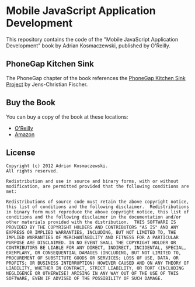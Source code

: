 Mobile JavaScript Application Development
=========================================

This repository contains the code of the "Mobile JavaScript Application
Development" book by Adrian Kosmaczewski, published by O'Reilly.

PhoneGap Kitchen Sink
---------------------

The PhoneGap chapter of the book references the [PhoneGap Kitchen Sink
Project][3] by Jens-Christian Fischer.

Buy the Book
------------

You can buy a copy of the book at these locations:

- [O'Reilly][1]
- [Amazon][2]

License
-------

    Copyright (c) 2012 Adrian Kosmaczewski. 
    All rights reserved.

    Redistribution and use in source and binary forms, with or without
    modification, are permitted provided that the following conditions are
    met:

    Redistributions of source code must retain the above copyright notice,
    this list of conditions and the following disclaimer.  Redistributions
    in binary form must reproduce the above copyright notice, this list of
    conditions and the following disclaimer in the documentation and/or
    other materials provided with the distribution.  THIS SOFTWARE IS
    PROVIDED BY THE COPYRIGHT HOLDERS AND CONTRIBUTORS "AS IS" AND ANY
    EXPRESS OR IMPLIED WARRANTIES, INCLUDING, BUT NOT LIMITED TO, THE
    IMPLIED WARRANTIES OF MERCHANTABILITY AND FITNESS FOR A PARTICULAR
    PURPOSE ARE DISCLAIMED. IN NO EVENT SHALL THE COPYRIGHT HOLDER OR
    CONTRIBUTORS BE LIABLE FOR ANY DIRECT, INDIRECT, INCIDENTAL, SPECIAL,
    EXEMPLARY, OR CONSEQUENTIAL DAMAGES (INCLUDING, BUT NOT LIMITED TO,
    PROCUREMENT OF SUBSTITUTE GOODS OR SERVICES; LOSS OF USE, DATA, OR
    PROFITS; OR BUSINESS INTERRUPTION) HOWEVER CAUSED AND ON ANY THEORY OF
    LIABILITY, WHETHER IN CONTRACT, STRICT LIABILITY, OR TORT (INCLUDING
    NEGLIGENCE OR OTHERWISE) ARISING IN ANY WAY OUT OF THE USE OF THIS
    SOFTWARE, EVEN IF ADVISED OF THE POSSIBILITY OF SUCH DAMAGE.

[1]:http://shop.oreilly.com/product/0636920025252.do
[2]:http://www.amazon.com/Mobile-JavaScript-Application-Development-Kosmaczewski/dp/1449327850
[3]:https://github.com/jcfischer/pgkitchensink

